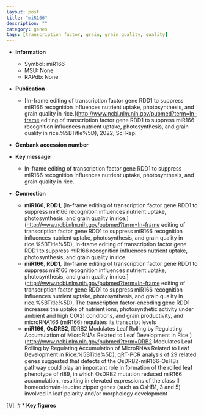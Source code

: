 ```yaml
---
layout: post
title: "miR166"
description: ""
category: genes
tags: [transcription factor, grain, grain quality, quality]
---
```


* **Information**  
    + Symbol: miR166  
    + MSU: None  
    + RAPdb: None  

* **Publication**  
    + [In-frame editing of transcription factor gene RDD1 to suppress miR166 recognition influences nutrient uptake, photosynthesis, and grain quality in rice.](http://www.ncbi.nlm.nih.gov/pubmed?term=In-frame editing of transcription factor gene RDD1 to suppress miR166 recognition influences nutrient uptake, photosynthesis, and grain quality in rice.%5BTitle%5D), 2022, Sci Rep.

* **Genbank accession number**  

* **Key message**  
    + In-frame editing of transcription factor gene RDD1 to suppress miR166 recognition influences nutrient uptake, photosynthesis, and grain quality in rice.

* **Connection**  
    + __miR166__, __RDD1__, [In-frame editing of transcription factor gene RDD1 to suppress miR166 recognition influences nutrient uptake, photosynthesis, and grain quality in rice.](http://www.ncbi.nlm.nih.gov/pubmed?term=In-frame editing of transcription factor gene RDD1 to suppress miR166 recognition influences nutrient uptake, photosynthesis, and grain quality in rice.%5BTitle%5D), In-frame editing of transcription factor gene RDD1 to suppress miR166 recognition influences nutrient uptake, photosynthesis, and grain quality in rice.
    + __miR166__, __RDD1__, [In-frame editing of transcription factor gene RDD1 to suppress miR166 recognition influences nutrient uptake, photosynthesis, and grain quality in rice.](http://www.ncbi.nlm.nih.gov/pubmed?term=In-frame editing of transcription factor gene RDD1 to suppress miR166 recognition influences nutrient uptake, photosynthesis, and grain quality in rice.%5BTitle%5D), The transcription factor-encoding gene RDD1 increases the uptake of nutrient ions, photosynthetic activity under ambient and high CO(2) conditions, and grain productivity, and microRNA166 (miR166) regulates its transcript levels
    + __miR166__, __OsDRB2__, [DRB2 Modulates Leaf Rolling by Regulating Accumulation of MicroRNAs Related to Leaf Development in Rice.](http://www.ncbi.nlm.nih.gov/pubmed?term=DRB2 Modulates Leaf Rolling by Regulating Accumulation of MicroRNAs Related to Leaf Development in Rice.%5BTitle%5D),  qRT-PCR analysis of 29 related genes suggested that defects of the OsDRB2-miR166-OsHBs pathway could play an important role in formation of the rolled leaf phenotype of rl89, in which OsDRB2 mutation reduced miR166 accumulation, resulting in elevated expressions of the class III homeodomain-leucine zipper genes (such as OsHB1, 3 and 5) involved in leaf polarity and/or morphology development

[//]: # * **Key figures**  


